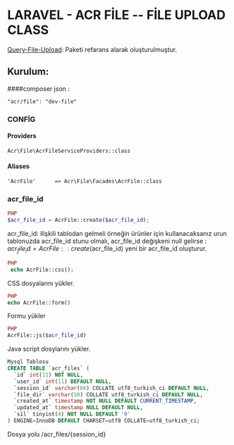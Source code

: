 #  LARAVEL - ACR FİLE -- FİLE UPLOAD CLASS

[Query-File-Upload](https://github.com/blueimp/jQuery-File-Upload): Paketi refarans alarak oluşturulmuştur.

## Kurulum:
####composer json : 
```
"acr/file": "dev-file"
```
### CONFİG

#### Providers
```
Acr\File\AcrFileServiceProviders::class
```
#### Aliases
```
'AcrFile'      => Acr\File\Facades\AcrFile::class
```
### acr_file_id

```php 
PHP
$acr_file_id = AcrFile::create($acr_file_id); 
```
acr_file_id: ilişkili tablodan gelmeli örneğin ürünler için kullanacaksanız urun tablonuzda acr_file_id stunu olmalı, acr_file_id değişkeni null gelirse : $acr_file_id = AcrFile::create($acr_file_id) yeni bir acr_file_id oluşturur.
```php 
PHP
 echo AcrFile::css();  
```
CSS dosyalarını yükler.
```php 
PHP
echo AcrFile::form()
```
Formu yükler
```php 
PHP
AcrFile::js($acr_file_id)
```
Java script dosylarını yükler.

```sql 
Mysql Tablosu
CREATE TABLE `acr_files` (
  `id` int(11) NOT NULL,
  `user_id` int(11) DEFAULT NULL,
  `session_id` varchar(66) COLLATE utf8_turkish_ci DEFAULT NULL,
  `file_dir` varchar(50) COLLATE utf8_turkish_ci DEFAULT NULL,
  `created_at` timestamp NOT NULL DEFAULT CURRENT_TIMESTAMP,
  `updated_at` timestamp NULL DEFAULT NULL,
  `sil` tinyint(4) NOT NULL DEFAULT '0'
) ENGINE=InnoDB DEFAULT CHARSET=utf8 COLLATE=utf8_turkish_ci;
```
Dosya yolu  /acr_files/{session_id}
